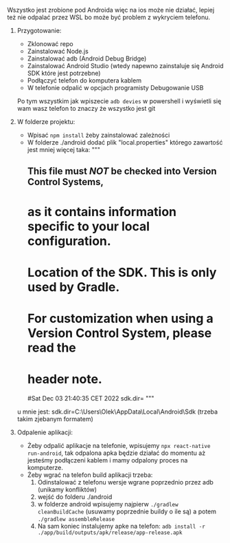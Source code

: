 Wszystko jest zrobione pod Androida więc na ios może nie działać, lepiej też nie odpalać przez WSL bo może być problem z wykryciem telefonu.

1. Przygotowanie:
    - Zklonować repo
    - Zainstalować Node.js
    - Zainstalować adb (Android Debug Bridge)
    - Zainstalować Android Studio (wtedy napewno zainstaluje się Android SDK które jest potrzebne)
    - Podłączyć telefon do komputera kablem
    - W telefonie odpalić w opcjach programisty Debugowanie USB

    Po tym wszystkim jak wpiszecie `adb devies` w powershell i wyświetli się wam wasz telefon to znaczy że wszystko jest git


2. W folderze projektu:
    - Wpisać `npm install` żeby zainstalować zależności
    - W folderze ./android dodać plik "local.properties" którego zawartość jest mniej więcej taka:
    """
        ## This file must *NOT* be checked into Version Control Systems,
        # as it contains information specific to your local configuration.
        #
        # Location of the SDK. This is only used by Gradle.
        # For customization when using a Version Control System, please read the
        # header note.
        #Sat Dec 03 21:40:35 CET 2022
        sdk.dir=<path u was na kompie do folderu Sdk>
    """

    u mnie jest: sdk.dir=C\:\\Users\\Olek\\AppData\\Local\\Android\\Sdk (trzeba takim zjebanym formatem)


3. Odpalenie aplikacji:
    - Żeby odpalić aplikacje na telefonie, wpisujemy `npx react-native run-android`, tak odpalona apka będzie działać do momentu aż jesteśmy podłączeni kablem i mamy odpalony proces na komputerze.
    - Żeby wgrać na telefon build aplikacji trzeba:
        1. Odinstalować z telefonu wersje wgrane poprzednio przez adb (unikamy konfliktów)
        2. wejść do folderu ./android
        3. w folderze android wpisujemy najpierw `./gradlew cleanBuildCache` (usuwamy poprzednie buildy o ile są) a potem `./gradlew assembleRelease`
        4. Na sam koniec instalujemy apke na telefon:
            `adb install -r ./app/build/outputs/apk/release/app-release.apk`
